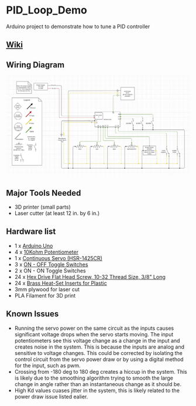# PID_Loop_Demo
Arduino project to demonstrate how to tune a PID controller

## [Wiki](https://github.com/MoonshotSlaybots/PID_Loop_Demo/wiki)

## Wiring Diagram
![Wiring Diagram](/pid_loop_demo_wiring_v3.jpg)

## Major Tools Needed
- 3D printer (small parts)
- Laser cutter (at least 12 in. by 6 in.)

## Hardware list
- 1 x [Arduino Uno](https://store.arduino.cc/usa/arduino-uno-rev3)
- 4 x [10Kohm Potentiometer](https://www.mouser.com/ProductDetail/Bourns/3310H-101-103L?qs=gTYE2QTfZfRCK85Ji3ROkA%3D%3D)
- 1 x [Continuous Servo (HSR-1425CR)](https://www.andymark.com/products/hi-tec-servo-model-hsr-1425cr?sku=am-2587)
- 3 x [ON - OFF Toggle Switches](https://www.amazon.com/mxuteuk-Terminal-Position-Miniature-Dashboard/dp/B07QGDDTWJ/ref=zg_bs_306596011_7?_encoding=UTF8&psc=1&refRID=GEDV38ZB3NQ7D34EKHSK)
- 2 x ON - ON Toggle Switches
- 24 x [Hex Drive Flat Head Screw, 10-32 Thread Size, 3/8" Long](https://www.mcmaster.com/91253A001/)
- 24 x [Brass Heat-Set Inserts for Plastic](https://www.mcmaster.com/97171A200/)
- 3mm plywood for laser cut
- PLA Filament for 3D print

## Known Issues
- Running the servo power on the same circuit as the inputs causes significant voltage drops when the servo starts moving. The input potentiometers see this voltage change as a change in the input and creates noise in the system. This is because the inputs are analog and sensitive to voltage changes. This could be corrected by isolating the control circuit from the servo power draw or by using a digital method for the input, such as pwm. 
- Crossing from -180 deg to 180 deg creates a hiccup in the system. This is likely due to the smoothing algorithm trying to smooth the large change in angle rather than an instantaneous change as it should be.
- High Kd values cuases jitter in the system, this is likely related to the power draw issue listed ealier.
